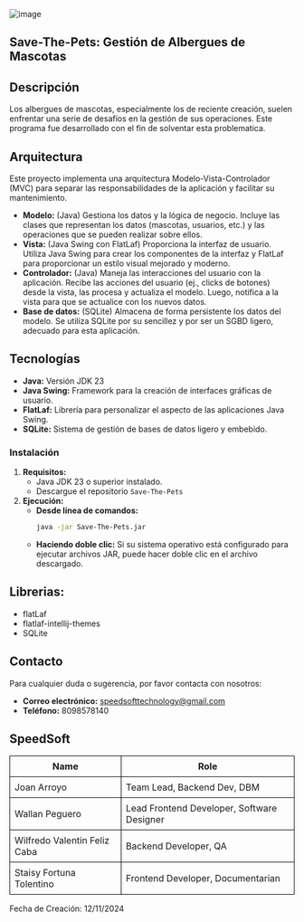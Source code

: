 ![image](https://github.com/user-attachments/assets/0c90f12c-e86f-4eac-8dd7-028a9640985c)

## Save-The-Pets: Gestión de Albergues de Mascotas

## Descripción
Los albergues de mascotas, especialmente los de reciente creación, suelen enfrentar una serie de desafíos en la gestión de sus operaciones. 
Este programa fue desarrollado con el fin de solventar esta problematica.

## Arquitectura
Este proyecto implementa una arquitectura Modelo-Vista-Controlador (MVC) para separar las responsabilidades de la aplicación y facilitar su mantenimiento.

* **Modelo:** (Java)  Gestiona los datos y la lógica de negocio.  Incluye las clases que representan los datos (mascotas, usuarios, etc.) y las operaciones que se pueden realizar sobre ellos.
* **Vista:** (Java Swing con FlatLaf)  Proporciona la interfaz de usuario.  Utiliza Java Swing para crear los componentes de la interfaz y FlatLaf para proporcionar un estilo visual mejorado y moderno.
* **Controlador:** (Java)  Maneja las interacciones del usuario con la aplicación.  Recibe las acciones del usuario (ej., clicks de botones) desde la vista, las procesa y actualiza el modelo.  Luego, notifica a la vista para que se actualice con los nuevos datos.
* **Base de datos:** (SQLite)  Almacena de forma persistente los datos del modelo.  Se utiliza SQLite por su sencillez y por ser un SGBD ligero, adecuado para esta aplicación.

## Tecnologías
* **Java:** Versión JDK 23
* **Java Swing:** Framework para la creación de interfaces gráficas de usuario.
* **FlatLaf:** Librería para personalizar el aspecto de las aplicaciones Java Swing.
* **SQLite:** Sistema de gestión de bases de datos ligero y embebido.

### Instalación
1. **Requisitos:**
   * Java JDK 23 o superior instalado.
   * Descargue el repositorio `Save-The-Pets`
2. **Ejecución:**
   * **Desde línea de comandos:**
     ```bash
     java -jar Save-The-Pets.jar
     ```
   * **Haciendo doble clic:**
     Si su sistema operativo está configurado para ejecutar archivos JAR, puede hacer doble clic en el archivo descargado.

## Librerias:
- flatLaf
- flatlaf-intellij-themes
- SQLite  

## Contacto
Para cualquier duda o sugerencia, por favor contacta con nosotros:
* **Correo electrónico:** speedsofttechnology@gmail.com
* **Teléfono:** 8098578140
 

## SpeedSoft 

<table style="width:100%; border-collapse: collapse;">
  <tr style="border: 1px solid black;">
    <th style="border: 1px solid black; padding: 8px;">Name</th>
    <th style="border: 1px solid black; padding: 8px;">Role</th>
  </tr>
  <tr style="border: 1px solid black;">
    <td style="border: 1px solid black; padding: 8px;">Joan Arroyo</td>
    <td style="border: 1px solid black; padding: 8px;">Team Lead, Backend Dev, DBM</td>
  </tr>
  <tr style="border: 1px solid black;">
    <td style="border: 1px solid black; padding: 8px;">Wallan Peguero</td>
    <td style="border: 1px solid black; padding: 8px;">Lead Frontend Developer, Software Designer</td>
  </tr>
  <tr style="border: 1px solid black;">
    <td style="border: 1px solid black; padding: 8px;">Wilfredo Valentin Feliz Caba</td>
    <td style="border: 1px solid black; padding: 8px;">Backend Developer, QA</td>
  </tr>
  <tr style="border: 1px solid black;">
    <td style="border: 1px solid black; padding: 8px;">Staisy Fortuna Tolentino</td>
    <td style="border: 1px solid black; padding: 8px;">Frontend Developer, Documentarian</td>
  </tr>
</table>

Fecha de Creación: 12/11/2024 
